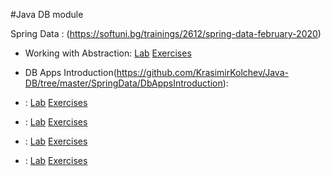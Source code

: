 #Java DB module

Spring Data : (https://softuni.bg/trainings/2612/spring-data-february-2020)
<br/>
  * Working with Abstraction: <span> [Lab](https://github.com/KrasimirKolchev/Java-OOP/tree/master/WorkingWithAbstraction) <span/><span> [Exercises](https://github.com/KrasimirKolchev/Java-OOP/tree/master/WorkingWithAbstractionEx) <span/>

  * DB Apps Introduction(https://github.com/KrasimirKolchev/Java-DB/tree/master/SpringData/DbAppsIntroduction): <span/>
  * : <span> [Lab]() <span/><span> [Exercises]() <span/>
  * : <span> [Lab]() <span/><span> [Exercises]() <span/>
  * : <span> [Lab]() <span/><span> [Exercises]() <span/>
  * : <span> [Lab]() <span/><span> [Exercises]() <span/>
